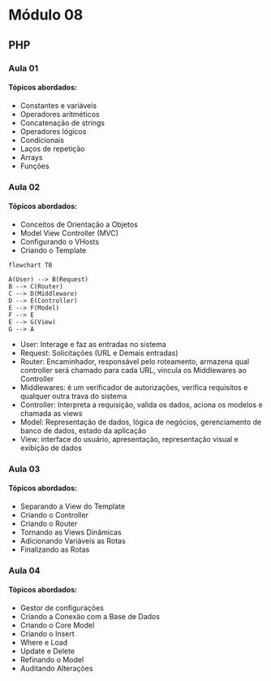 # Módulo 08

## PHP

### Aula 01
#### Tópicos abordados:
- Constantes e variáveis
- Operadores aritméticos
- Concatenação de strings
- Operadores lógicos
- Condicionais
- Laços de repetição
- Arrays
- Funções

### Aula 02
#### Tópicos abordados:
- Conceitos de Orientação a Objetos
- Model View Controller (MVC)
- Configurando o VHosts
- Criando o Template

```mermaid
flowchart TB

A(User) --> B(Request)
B --> C(Router)
C --> D(Middleware)
D --> E(Controller)
E --> F(Model)
F --> E
E --> G(View)
G --> A
```

- User: Interage e faz as entradas no sistema
- Request: Solicitações (URL e Demais entradas)
- Router: Encaminhador, responsável pelo roteamento, armazena qual controller será chamado para cada URL, vincula os Middlewares ao Controller
- Middlewares: é um verificador de autorizações, verifica requisitos e qualquer outra trava do sistema
- Controller: Interpreta a requisição, valida os dados, aciona os modelos e chamada as views
- Model: Representação de dados, lógica de negócios, gerenciamento de banco de dados, estado da aplicação
- View: interface do usuário, apresentação, representação visual e exibição de dados

### Aula 03
#### Tópicos abordados:
- Separando a View do Template
- Criando o Controller
- Criando o Router
- Tornando as Views Dinâmicas
- Adicionando Variáveis as Rotas
- Finalizando as Rotas

### Aula 04
#### Tópicos abordados:
- Gestor de configurações
- Criando a Conexão com a Base de Dados
- Criando o Core Model
- Criando o Insert
- Where e Load
- Update e Delete
- Refinando o Model
- Auditando Alterações